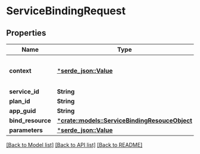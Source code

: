 # ServiceBindingRequest

## Properties

Name | Type | Description | Notes
------------ | ------------- | ------------- | -------------
**context** | [***serde_json::Value**](.md) | See [Context Conventions](https://github.com/openservicebrokerapi/servicebroker/blob/master/profile.md#context-object) for more details. | [optional] 
**service_id** | **String** |  | 
**plan_id** | **String** |  | 
**app_guid** | **String** |  | [optional] 
**bind_resource** | [***crate::models::ServiceBindingResouceObject**](ServiceBindingResouceObject.md) |  | [optional] 
**parameters** | [***serde_json::Value**](.md) |  | [optional] 

[[Back to Model list]](../README.md#documentation-for-models) [[Back to API list]](../README.md#documentation-for-api-endpoints) [[Back to README]](../README.md)


